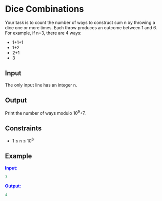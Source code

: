 # Dice Combinations

Your task is to count the number of ways to construct sum n by throwing a dice one or more times. Each throw produces an outcome between 1 and  6.
For example, if n=3, there are 4 ways:
- 1+1+1
- 1+2
- 2+1
- 3  

## Input  
The only input line has an integer n.

## Output
Print the number of ways modulo 10<sup>9</sup>+7.

## Constraints

- 1 &le; n &le; 10<sup>6</sup>

## Example
<font color="blue">**Input:**</font>
```c++
3
```
<font color="blue">**Output:**</font>
```c++
4
``` 
